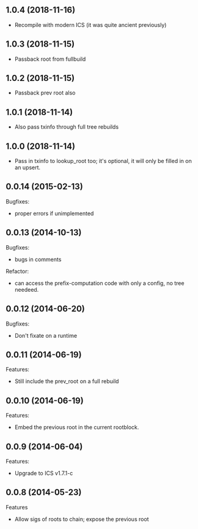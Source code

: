 ## 1.0.4 (2018-11-16)

- Recompile with modern ICS (it was quite ancient previously)

## 1.0.3 (2018-11-15)

- Passback root from fullbuild

## 1.0.2 (2018-11-15)

- Passback prev root also

## 1.0.1 (2018-11-14)

- Also pass txinfo through full tree rebuilds

## 1.0.0 (2018-11-14)

- Pass in txinfo to lookup_root too; it's optional, it will only be filled
  in on an upsert.

## 0.0.14 (2015-02-13)

Bugfixes:

   - proper errors if unimplemented

## 0.0.13 (2014-10-13)

Bugfixes:

  - bugs in comments

Refactor:

  - can access the prefix-computation code with only a config, no tree
    needeed.

## 0.0.12 (2014-06-20)

Bugfixes:

  - Don't fixate on a runtime

## 0.0.11 (2014-06-19)

Features:

  - Still include the prev_root on a full rebuild

## 0.0.10 (2014-06-19)

Features:

  - Embed the previous root in the current rootblock.

## 0.0.9 (2014-06-04)

Features:

  - Upgrade to ICS v1.7.1-c


## 0.0.8 (2014-05-23)

Features

   - Allow sigs of roots to chain; expose the previous root
